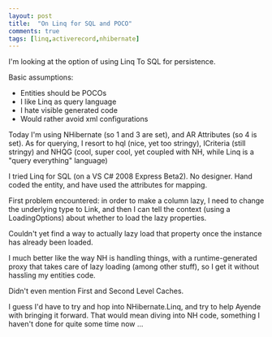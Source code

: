 ```yaml
---
layout: post
title:  "On Linq for SQL and POCO"
comments: true
tags: [linq,activerecord,nhibernate]
---
```



I'm looking at the option of using Linq To SQL for persistence.



Basic assumptions:
- Entities should be POCOs
- I like Linq as query language
- I hate visible generated code
- Would rather avoid xml configurations

Today I'm using NHibernate (so 1 and 3 are set), and AR Attributes (so 4 is set). As for querying, I resort to hql (nice, yet too stringy), ICriteria (still stringy) and NHQG (cool, super cool, yet coupled with NH, while Linq is a "query everything" language)



I tried Linq for SQL (on a VS C# 2008 Express Beta2). No designer. Hand coded the entity, and have used the attributes for mapping.



First problem encountered: in order to make a column lazy, I need to change the underlying type to Link<MyOriginalType>, and then I can tell the context (using a LoadingOptions) about whether to load the lazy properties.



Couldn't yet find a way to actually lazy load that property once the instance has already been loaded.



I much better like the way NH is handling things, with a runtime-generated proxy that takes care of lazy loading (among other stuff), so I get it without hassling my entities code.



Didn't even mention First and Second Level Caches.



I guess I'd have to try and hop into NHibernate.Linq, and try to help Ayende with bringing it forward. That would mean diving into NH code, something I haven't done for quite some time now ...

